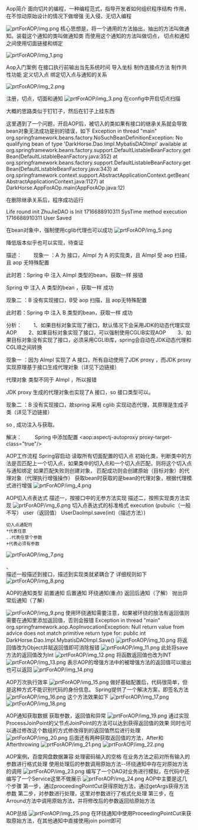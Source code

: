 Aop简介
    面向切片的编程，一种编程范式，指导开发者如何组织程序结构
    作用，在不惊动原始设计的情况下做增强
    无入侵，无切入编程

![prtForAOP/img.png](prtForAOP/img.png)
    核心思想是，将一个通用的方法抽出，抽出的方法叫做通知。装载这个通知的类叫做通知类
    而使用这个通知的方法叫做切点，
    切点和通知之间使用切面链接和绑定

![prtForAOP/img_1.png](prtForAOP/img_1.png)

Aop入门案例
    在接口执行前输出当先系统时间
    导入坐标
    制作连接点方法
    制作共性功能
    定义切入点
    绑定切入点与通知的关系

![prtForAOP/img_2.png](prtForAOP/img_2.png)

注册，切点，切面和通知
![prtForAOP/img_3.png](prtForAOP/img_3.png)
在config中开启切点扫描

大概的思路类似于钉钉子，然后在钉子上挂东西



这里遇到了一个问题，开启AOP后，被切入的类如果有接口的继承关系就会导致bean对象无法成功是别的错误，如下
Exception in thread "main" org.springframework.beans.factory.NoSuchBeanDefinitionException: No qualifying bean of type 'DarkHorse.Dao.Impl.MybatisDAOImpl' available
at org.springframework.beans.factory.support.DefaultListableBeanFactory.getBean(DefaultListableBeanFactory.java:352)
at org.springframework.beans.factory.support.DefaultListableBeanFactory.getBean(DefaultListableBeanFactory.java:343)
at org.springframework.context.support.AbstractApplicationContext.getBean(AbstractApplicationContext.java:1127)
at DarkHorse.AppForAOp.main(AppForAOp.java:12)

在删除继承关系后，程序成功运行

Life round init
ZhuJieDAO is Init
1716688910311
SysTime method execution 1716688910311
User Saved

在bean对象中，强制使用cglib代理也可以成功
![prtForAOP/img_5.png](prtForAOP/img_5.png)

降低版本似乎也可以实现，待查证

描述：
　　现象一 ：A 为 接口，AImpl 为 A 的实现类，且 AImpl 受 aop 扫描，且 aop 无特殊配置

此时若：Spring 中 注入 AImpl 类型的bean，获取一样     报错

Spring 中 注入 A 类型的bean ，获取一样          成功

现象二 ：B 没有实现接口，B受 aop 扫描，且 aop无特殊配置

此时若：Spring 中 注入 B 类型的bean，获取一样           成功

分析：
　　1、如果目标对象实现了接口，默认情况下会采用JDK的动态代理实现AOP 
　　2、如果目标对象实现了接口，可以强制使用CGLIB实现AOP 
　　3、如果目标对象没有实现了接口，必须采用CGLIB库，spring会自动在JDK动态代理和CGLIB之间转换

现象一 ：因为 AImpl 实现了 A 接口，所有自动使用了JDK proxy ，而JDK proxy 实现原理基于接口生成代理对象（详见下边链接）

代理对象 类型不同于 AImpl ，所以报错

JDK proxy 生成的代理对象也实现了A 接口，so  接口类型可以。

现象二 ：B 没有实现接口，故spring 采用 cglib 实现动态代理，其原理是生成子类（详见下边链接）

so , 成功注入与获取。

解决：
　　 Spring 中添加配置  <aop:aspectj-autoproxy proxy-target-class="true"/>

AOP工作流程
    Spring容启动
    读取所有切面配置的切入点
    初始化类，判断类中的方法是否匹配上一个切入点，如果类中的切入点和一个切入点匹配，则将这个切入点与通知绑定
    如果匹配失败则创建对象，
    匹配成功则会创建原始（目标对象）的代理对象（代理执行增强操作）
    获取bean时获取的是bean的代理对象，根据代理模式进行增强
    ![prtForAOP/img_4.png](prtForAOP/img_4.png)
    

AOP切入点表达式
    描述一，按接口中的无参方法实现
    描述二，按照实现类方法实现
![prtForAOP/img_6.png](prtForAOP/img_6.png)
    切入点表达式的标准格式
    execution (pubulic（一般不写） user（返回值） UserDaoImpl.save(int)（描述方法）)
    

    切入点通配符
    *代表任意
    ..代表任意个参数
    +代表必须有参数
![prtForAOP/img_7.png](prtForAOP/img_7.png)    

、   
    描述一般描述到接口，描述到实现类就紧耦合了
    详细规则如下
    ![prtForAOP/img_8.png](prtForAOP/img_8.png)

AOP的通知类型
    前置通知
    后置通知
    环绕通知(重点)
    返回后通知（了解）
    抛出异常后通知（了解）

![prtForAOP/img_9.png](prtForAOP/img_9.png)
    使用环绕通知需要注意，如果被环绕的放法有返回值则需要在通知里添加返回值，否则会报错
    Exception in thread "main" org.springframework.aop.AopInvocationException: Null return value from advice does not match primitive return type for: public int DarkHorse.Dao.Impl.MybatisDAOImpl.Save()
    ![prtForAOP/img_10.png](prtForAOP/img_10.png)
    将返回值改为Object并赋返回值即可消除报错
    ![prtForAOP/img_11.png](prtForAOP/img_11.png)
    此处将save方法的返回值改为Int
    ![prtForAOP/img_12.png](prtForAOP/img_12.png)
    将函数返回值也改为INT
    ![prtForAOP/img_13.png](prtForAOP/img_13.png)
    表示AOP的增强方法中的被增强方法的返回值可以接出也可以返回
    ![prtForAOP/img_14.png](prtForAOP/img_14.png)

AOP万次执行效率
    ![prtForAOP/img_15.png](prtForAOP/img_15.png)
    做好基础配置后，代码很简单，但是这种方式不能识别代码的身份信息。
    Spring提供了一个解决方案，即签名方法
    ![prtForAOP/img_16.png](prtForAOP/img_16.png)
    这个方法效果如下
    ![prtForAOP/img_17.png](prtForAOP/img_17.png)
    ![prtForAOP/img_18.png](prtForAOP/img_18.png)

AOP通知获取数据
    获取参数，返回值和异常
    ![prtForAOP/img_19.png](prtForAOP/img_19.png)
    通过实现ProcessJoinPoint的父节点JoinPoint的方法可以达到获得返回值的效果
    同时也可以通过修改这个数组的方式修改得到的返回值然后进行处理
    ![prtForAOP/img_20.png](prtForAOP/img_20.png)
    后面还有两种获取返回值的方法，After和Afterthrowing
    ![prtForAOP/img_21.png](prtForAOP/img_21.png)
    ![prtForAOP/img_22.png](prtForAOP/img_22.png)
    

AOP案例，百度网盘数据兼容
    处理密码输入的空格
    在业务方法之前对所有输入的参数进行格式处理
    使用处理后的参数调用原始方法--环绕通知中存在对原始方法的调用
    ![prtForAOP/img_23.png](prtForAOP/img_23.png)
    编写了一个DAO对业务进行模拟，在代码中还编写了一个Service这里不做展示
    ![prtForAOP/img_24.png](prtForAOP/img_24.png)
    AOP中主要是这几个步骤
    第一步，通过proceedingPointCut获得原始方法，通过getArgs获得方法参数
    第二步，对参数进行处理，这里对参数进行了格式化处理
    第三步，在Arround方法中调用原始方法，并将修改后的参数返回给原始方法
    
AOP总结
    ![prtForAOP/img_25.png](prtForAOP/img_25.png)
    在环绕通知中使用ProceedingPointCut来获取原始方法，在其他通知中直接使用join point即可
    